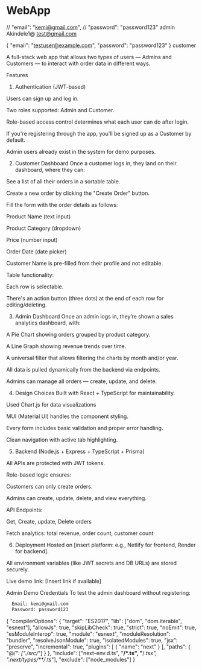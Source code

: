 # WebApp

// "email": "kemi@gmail.com",
// "password": "password123" admin
Akindele1@ test@gmail.com

{
"email": "testuser@example.com",
"password": "password123"
} customer

A full-stack web app that allows two types of users — Admins and Customers — to interact with order data in different ways.

Features

1. Authentication (JWT-based)

Users can sign up and log in.

Two roles supported: Admin and Customer.

Role-based access control determines what each user can do after login.

If you're registering through the app, you'll be signed up as a Customer by default.

Admin users already exist in the system for demo purposes.

2. Customer Dashboard
   Once a customer logs in, they land on their dashboard, where they can:

See a list of all their orders in a sortable table.

Create a new order by clicking the "Create Order" button.

Fill the form with the order details as follows:

Product Name (text input)

Product Category (dropdown)

Price (number input)

Order Date (date picker)

Customer Name is pre-filled from their profile and not editable.

Table functionality:

Each row is selectable.

There's an action button (three dots) at the end of each row for editing/deleting.

3. Admin Dashboard
   Once an admin logs in, they’re shown a sales analytics dashboard, with:

A Pie Chart showing orders grouped by product category.

A Line Graph showing revenue trends over time.

A universal filter that allows filtering the charts by month and/or year.

All data is pulled dynamically from the backend via endpoints.

Admins can manage all orders — create, update, and delete.

4. Design Choices
   Built with React + TypeScript for maintainability.

Used Chart.js for data visualizations

MUI (Material UI) handles the component styling.

Every form includes basic validation and proper error handling.

Clean navigation with active tab highlighting.

5. Backend (Node.js + Express + TypeScript + Prisma)

All APIs are protected with JWT tokens.

Role-based logic ensures:

Customers can only create orders.

Admins can create, update, delete, and view everything.

API Endpoints:

Get, Create, update, Delete orders

Fetch analytics: total revenue, order count, customer count

6. Deployment
   Hosted on [insert platform: e.g., Netlify for frontend, Render for backend].

All environment variables (like JWT secrets and DB URLs) are stored securely.

Live demo link: [Insert link if available]

Admin Demo Credentials
To test the admin dashboard without registering:

```sh
  Email: kemi@gmail.com
  Password: password123

```

{
"compilerOptions": {
"target": "ES2017",
"lib": ["dom", "dom.iterable", "esnext"],
"allowJs": true,
"skipLibCheck": true,
"strict": true,
"noEmit": true,
"esModuleInterop": true,
"module": "esnext",
"moduleResolution": "bundler",
"resolveJsonModule": true,
"isolatedModules": true,
"jsx": "preserve",
"incremental": true,
"plugins": [
{
"name": "next"
}
],
"paths": {
"@/_": ["./src/_"]
}
},
"include": ["next-env.d.ts", "**/*.ts", "**/*.tsx", ".next/types/**/*.ts"],
"exclude": ["node_modules"]
}
